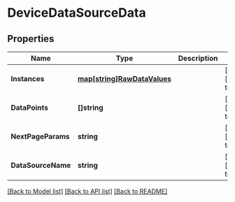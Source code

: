# DeviceDataSourceData

## Properties
Name | Type | Description | Notes
------------ | ------------- | ------------- | -------------
**Instances** | [**map[string]RawDataValues**](RawDataValues.md) |  | [optional] [default to null]
**DataPoints** | **[]string** |  | [optional] [default to null]
**NextPageParams** | **string** |  | [optional] [default to null]
**DataSourceName** | **string** |  | [optional] [default to null]

[[Back to Model list]](../README.md#documentation-for-models) [[Back to API list]](../README.md#documentation-for-api-endpoints) [[Back to README]](../README.md)


